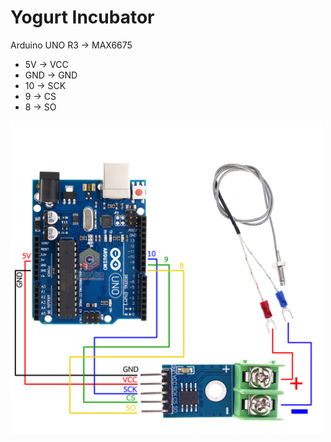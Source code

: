 # Yogurt Incubator
Arduino UNO R3 -> MAX6675
- 5V -> VCC
- GND -> GND
- 10 -> SCK
- 9 -> CS
- 8 -> SO

<img src="./assets/board_with_max6675_module.jpg" alt="board_with_max6675_module" style="height: 500px; width:500px;"/>